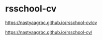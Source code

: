 # rsschool-cv
https://nastyaagrbc.github.io/rsschool-cv/cv

https://nastyaagrbc.github.io/rsschool-cv/
